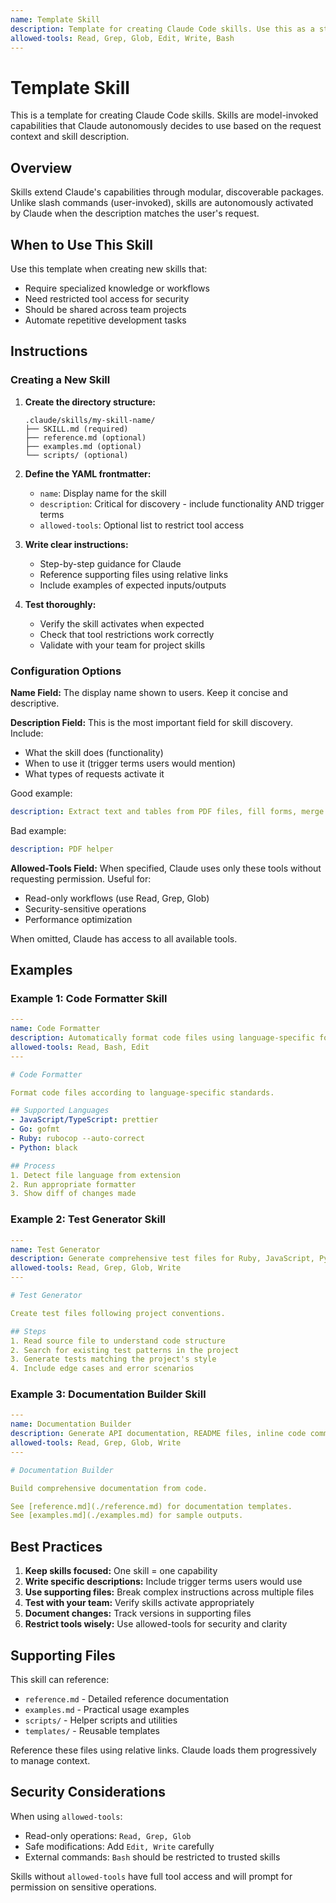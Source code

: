 ```yaml
---
name: Template Skill
description: Template for creating Claude Code skills. Use this as a starting point when building new skills for code formatting, testing, documentation generation, or other specialized workflows. Include both functionality and usage triggers in descriptions.
allowed-tools: Read, Grep, Glob, Edit, Write, Bash
---
```


# Template Skill

This is a template for creating Claude Code skills. Skills are model-invoked capabilities that Claude autonomously decides to use based on the request context and skill description.

## Overview

Skills extend Claude's capabilities through modular, discoverable packages. Unlike slash commands (user-invoked), skills are autonomously activated by Claude when the description matches the user's request.

## When to Use This Skill

Use this template when creating new skills that:
- Require specialized knowledge or workflows
- Need restricted tool access for security
- Should be shared across team projects
- Automate repetitive development tasks

## Instructions

### Creating a New Skill

1. **Create the directory structure:**
   ```
   .claude/skills/my-skill-name/
   ├── SKILL.md (required)
   ├── reference.md (optional)
   ├── examples.md (optional)
   └── scripts/ (optional)
   ```

2. **Define the YAML frontmatter:**
   - `name`: Display name for the skill
   - `description`: Critical for discovery - include functionality AND trigger terms
   - `allowed-tools`: Optional list to restrict tool access

3. **Write clear instructions:**
   - Step-by-step guidance for Claude
   - Reference supporting files using relative links
   - Include examples of expected inputs/outputs

4. **Test thoroughly:**
   - Verify the skill activates when expected
   - Check that tool restrictions work correctly
   - Validate with your team for project skills

### Configuration Options

**Name Field:**
The display name shown to users. Keep it concise and descriptive.

**Description Field:**
This is the most important field for skill discovery. Include:
- What the skill does (functionality)
- When to use it (trigger terms users would mention)
- What types of requests activate it

Good example:
```yaml
description: Extract text and tables from PDF files, fill forms, merge documents. Use when working with PDF files or when the user mentions PDFs, forms, or document extraction.
```

Bad example:
```yaml
description: PDF helper
```

**Allowed-Tools Field:**
When specified, Claude uses only these tools without requesting permission. Useful for:
- Read-only workflows (use Read, Grep, Glob)
- Security-sensitive operations
- Performance optimization

When omitted, Claude has access to all available tools.

## Examples

### Example 1: Code Formatter Skill

```yaml
---
name: Code Formatter
description: Automatically format code files using language-specific formatters like prettier, gofmt, rubocop. Use when formatting code, fixing code style, or when user mentions code formatting or linting.
allowed-tools: Read, Bash, Edit
---

# Code Formatter

Format code files according to language-specific standards.

## Supported Languages
- JavaScript/TypeScript: prettier
- Go: gofmt
- Ruby: rubocop --auto-correct
- Python: black

## Process
1. Detect file language from extension
2. Run appropriate formatter
3. Show diff of changes made
```

### Example 2: Test Generator Skill

```yaml
---
name: Test Generator
description: Generate comprehensive test files for Ruby, JavaScript, Python code. Use when creating tests, writing specs, or when user mentions testing, test coverage, or unit tests.
allowed-tools: Read, Grep, Glob, Write
---

# Test Generator

Create test files following project conventions.

## Steps
1. Read source file to understand code structure
2. Search for existing test patterns in the project
3. Generate tests matching the project's style
4. Include edge cases and error scenarios
```

### Example 3: Documentation Builder Skill

```yaml
---
name: Documentation Builder
description: Generate API documentation, README files, inline code comments. Use when documenting code, creating API docs, or when user mentions documentation, comments, or README files.
allowed-tools: Read, Grep, Glob, Write
---

# Documentation Builder

Build comprehensive documentation from code.

See [reference.md](./reference.md) for documentation templates.
See [examples.md](./examples.md) for sample outputs.
```

## Best Practices

1. **Keep skills focused:** One skill = one capability
2. **Write specific descriptions:** Include trigger terms users would use
3. **Use supporting files:** Break complex instructions across multiple files
4. **Test with your team:** Verify skills activate appropriately
5. **Document changes:** Track versions in supporting files
6. **Restrict tools wisely:** Use allowed-tools for security and clarity

## Supporting Files

This skill can reference:
- `reference.md` - Detailed reference documentation
- `examples.md` - Practical usage examples
- `scripts/` - Helper scripts and utilities
- `templates/` - Reusable templates

Reference these files using relative links. Claude loads them progressively to manage context.

## Security Considerations

When using `allowed-tools`:
- Read-only operations: `Read, Grep, Glob`
- Safe modifications: Add `Edit, Write` carefully
- External commands: `Bash` should be restricted to trusted skills

Skills without `allowed-tools` have full tool access and will prompt for permission on sensitive operations.
